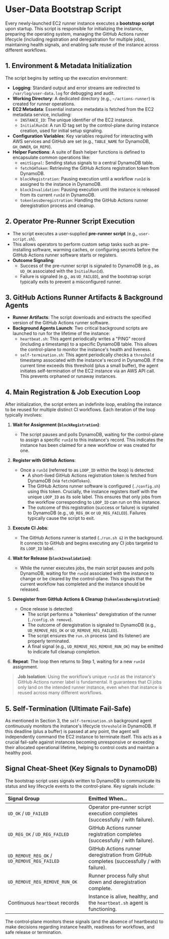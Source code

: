 # User‑Data Bootstrap Script

Every newly‑launched EC2 runner instance executes a **bootstrap script** upon startup. This script is responsible for initializing the instance, preparing the operating system, managing the GitHub Actions runner lifecycle (including registration and deregistration for multiple jobs), maintaining health signals, and enabling safe reuse of the instance across different workflows.

## 1. Environment & Metadata Initialization

The script begins by setting up the execution environment:

* **Logging**: Standard output and error streams are redirected to `/var/log/user-data.log` for debugging and audit.
* **Working Directory**: A dedicated directory (e.g., `~/actions-runner`) is created for runner operations.
* **EC2 Metadata**: Essential instance metadata is fetched from the EC2 metadata service, including:
  * `INSTANCE_ID`: The unique identifier of the EC2 instance.
  * `InitialRunId`: A run ID tag set by the control-plane during instance creation, used for initial setup signaling.
* **Configuration Variables**: Key variables required for interacting with AWS services and GitHub are set (e.g., `TABLE_NAME` for DynamoDB, `GH_OWNER`, `GH_REPO`).
* **Helper Functions**: A suite of Bash helper functions is defined to encapsulate common operations like:
  * `emitSignal`: Sending status signals to a central DynamoDB table.
  * `fetchGHToken`: Retrieving the GitHub Actions registration token from DynamoDB.
  * `blockRegistration`: Pausing execution until a workflow `runId` is assigned to the instance in DynamoDB.
  * `blockInvalidation`: Pausing execution until the instance is released from its current `runId` in DynamoDB.
  * `tokenlessDeregistration`: Handling the GitHub Actions runner deregistration process and cleanup.

## 2. Operator Pre‑Runner Script Execution

* The script executes a user-supplied **pre‑runner script** (e.g., `user-script.sh`).
* This allows operators to perform custom setup tasks such as pre-installing software, warming caches, or configuring secrets before the GitHub Actions runner software starts or registers.
* **Outcome Signaling**:
  * Success of the pre-runner script is signaled to DynamoDB (e.g., as `UD_OK` associated with the `InitialRunId`).
  * Failure is signaled (e.g., as `UD_FAILED`), and the bootstrap script typically exits to prevent a misconfigured runner.

## 3. GitHub Actions Runner Artifacts & Background Agents

* **Runner Artifacts**: The script downloads and extracts the specified version of the GitHub Actions runner software.
* **Background Agents Launch**: Two critical background scripts are launched to run for the lifetime of the instance:
  * `heartbeat.sh`: This agent periodically writes a "PING" record (including a timestamp) to a specific DynamoDB table. This allows the control-plane to monitor the instance's health and liveness.
  * `self-termination.sh`: This agent periodically checks a `threshold` timestamp associated with the instance's record in DynamoDB. If the current time exceeds this threshold (plus a small buffer), the agent initiates self-termination of the EC2 instance via an AWS API call. This prevents orphaned or runaway instances.

## 4. Main Registration & Job Execution Loop

After initialization, the script enters an indefinite loop, enabling the instance to be reused for multiple distinct CI workflows. Each iteration of the loop typically involves:

1. **Wait for Assignment (`blockRegistration`)**:
    * The script pauses and polls DynamoDB, waiting for the control-plane to assign a specific `runId` to this instance's record. This indicates the instance has been claimed for a new workflow or was created for one.

2. **Register with GitHub Actions**:
    * Once a `runId` (referred to as `LOOP_ID` within the loop) is detected:
        * A short-lived GitHub Actions registration token is fetched from DynamoDB (via `fetchGHToken`).
        * The GitHub Actions runner software is configured (`./config.sh`) using this token. Crucially, the instance registers itself with the unique `LOOP_ID` as its sole label. This ensures that only jobs from the workflow corresponding to `LOOP_ID` can run on this instance.
        * The outcome of this registration (success or failure) is signaled to DynamoDB (e.g., `UD_REG_OK` or `UD_REG_FAILED`). Failures typically cause the script to exit.

3. **Execute CI Jobs**:
    * The GitHub Actions runner is started (`./run.sh &`) in the background. It connects to GitHub and begins executing any CI jobs targeted to its `LOOP_ID` label.

4. **Wait for Release (`blockInvalidation`)**:
    * While the runner executes jobs, the main script pauses and polls DynamoDB, waiting for the `runId` associated with the instance to change or be cleared by the control-plane. This signals that the current workflow has completed and the instance should be released.

5. **Deregister from GitHub Actions & Cleanup (`tokenlessDeregistration`)**:
    * Once release is detected:
        * The script performs a "tokenless" deregistration of the runner (`./config.sh remove`).
        * The outcome of deregistration is signaled to DynamoDB (e.g., `UD_REMOVE_REG_OK` or `UD_REMOVE_REG_FAILED`).
        * The script ensures the `run.sh` process (and its listener) are properly terminated.
        * A final signal (e.g., `UD_REMOVE_REG_REMOVE_RUN_OK`) may be emitted to indicate full cleanup completion.

6. **Repeat**: The loop then returns to Step 1, waiting for a new `runId` assignment.

> **Job Isolation**: Using the workflow’s unique `runId` as the instance's GitHub Actions runner label is fundamental. It guarantees that CI jobs only land on the intended runner instance, even when that instance is reused across many different workflows.

## 5. Self‑Termination (Ultimate Fail‑Safe)

As mentioned in Section 3, the `self-termination.sh` background agent continuously monitors the instance's lifecycle `threshold` in DynamoDB. If this deadline (plus a buffer) is passed at any point, the agent will independently command the EC2 instance to terminate itself. This acts as a crucial fail-safe against instances becoming unresponsive or exceeding their allocated operational lifetime, helping to control costs and maintain a healthy pool.

## Signal Cheat‑Sheet (Key Signals to DynamoDB)

The bootstrap script uses signals written to DynamoDB to communicate its status and key lifecycle events to the control-plane. Key signals include:

| Signal Group                               | Emitted When...                                                                  |
| :----------------------------------------- | :------------------------------------------------------------------------------- |
| `UD_OK` / `UD_FAILED`                      | Operator pre‑runner script execution completes (successfully / with failure).      |
| `UD_REG_OK` / `UD_REG_FAILED`              | GitHub Actions runner registration completes (successfully / with failure).        |
| `UD_REMOVE_REG_OK` / `UD_REMOVE_REG_FAILED`  | GitHub Actions runner deregistration from GitHub completes (successfully / with failure). |
| `UD_REMOVE_REG_REMOVE_RUN_OK`              | Runner process fully shut down and deregistration complete.                      |
| Continuous `heartbeat` records             | Instance is alive, healthy, and the `heartbeat.sh` agent is functioning.         |

The control‑plane monitors these signals (and the absence of heartbeats) to make decisions regarding instance health, readiness for workflows, and safe release or termination.
